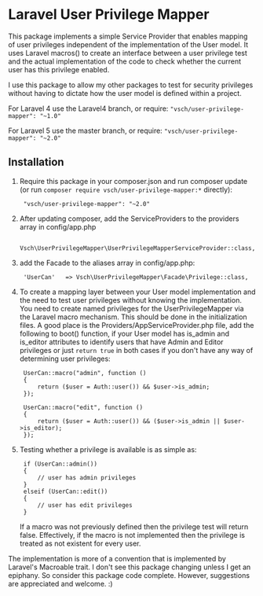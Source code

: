 # Laravel User Privilege Mapper

This package implements a simple Service Provider that enables mapping of user privileges independent of the implementation of the User model. It uses Laravel macros() to create an interface between a user privilege test and the actual implementation of the code to check whether the current user has this privilege enabled.

I use this package to allow my other packages to test for security privileges without having to dictate how the user model is defined within a project.

For Laravel 4 use the Laravel4 branch, or require: `"vsch/user-privilege-mapper": "~1.0"`

For Laravel 5 use the master branch, or require: `"vsch/user-privilege-mapper": "~2.0"`

## Installation

1. Require this package in your composer.json and run composer update (or run `composer require vsch/user-privilege-mapper:*` directly):

        "vsch/user-privilege-mapper": "~2.0"

2. After updating composer, add the ServiceProviders to the providers array in config/app.php

        Vsch\UserPrivilegeMapper\UserPrivilegeMapperServiceProvider::class,

3. add the Facade to the aliases array in config/app.php:

        'UserCan'   => Vsch\UserPrivilegeMapper\Facade\Privilege::class,

4. To create a mapping layer between your User model implementation and the need to test user privileges without knowing the implementation. You need to create named privileges for the UserPrivilegeMapper via the Laravel macro mechanism. This should be done in the initialization files. A good place is the Providers/AppServiceProvider.php file, add the following to boot() function, if your User model has is_admin and is_editor attributes to identify users that have Admin and Editor privileges or just `return true` in both cases if you don't have any way of determining user privileges:

        UserCan::macro("admin", function ()
        {
            return ($user = Auth::user()) && $user->is_admin;
        });

        UserCan::macro("edit", function ()
        {
            return ($user = Auth::user()) && ($user->is_admin || $user->is_editor);
        });

5. Testing whether a privilege is available is as simple as:

        if (UserCan::admin())
        {
            // user has admin privileges
        }
        elseif (UserCan::edit())
        {
            // user has edit privileges
        }

    If a macro was not previously defined then the privilege test will return false. Effectively, if the macro is not implemented then the privilege is treated as not existent for every user.

The implementation is more of a convention that is implemented by Laravel's Macroable trait. I don't see this package changing unless I get an epiphany. So consider this package code complete. However, suggestions are appreciated and welcome. :)
